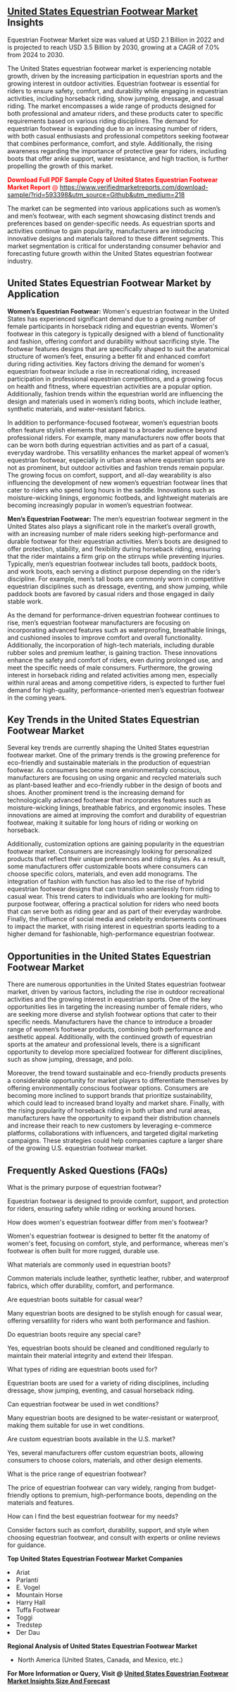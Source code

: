 <h2><a href="https://www.verifiedmarketreports.com/download-sample/?rid=593398&amp;utm_source=Github&amp;utm_medium=218" target="_blank">United States Equestrian Footwear Market</a> Insights</h2><p>Equestrian Footwear Market size was valued at USD 2.1 Billion in 2022 and is projected to reach USD 3.5 Billion by 2030, growing at a CAGR of 7.0% from 2024 to 2030.</p><p><p>The United States equestrian footwear market is experiencing notable growth, driven by the increasing participation in equestrian sports and the growing interest in outdoor activities. Equestrian footwear is essential for riders to ensure safety, comfort, and durability while engaging in equestrian activities, including horseback riding, show jumping, dressage, and casual riding. The market encompasses a wide range of products designed for both professional and amateur riders, and these products cater to specific requirements based on various riding disciplines. The demand for equestrian footwear is expanding due to an increasing number of riders, with both casual enthusiasts and professional competitors seeking footwear that combines performance, comfort, and style. Additionally, the rising awareness regarding the importance of protective gear for riders, including boots that offer ankle support, water resistance, and high traction, is further propelling the growth of this market. <p><span class=""><span style="color: #ff0000;"><strong>Download Full PDF Sample Copy of United States Equestrian Footwear Market Report</strong> @ </span><a href="https://www.verifiedmarketreports.com/download-sample/?rid=593398&amp;utm_source=Github&amp;utm_medium=218" target="_blank">https://www.verifiedmarketreports.com/download-sample/?rid=593398&amp;utm_source=Github&amp;utm_medium=218</a></span></p> The market can be segmented into various applications such as women’s and men’s footwear, with each segment showcasing distinct trends and preferences based on gender-specific needs. As equestrian sports and activities continue to gain popularity, manufacturers are introducing innovative designs and materials tailored to these different segments. This market segmentation is critical for understanding consumer behavior and forecasting future growth within the United States equestrian footwear industry.</p> <h2>United States Equestrian Footwear Market by Application</h2> <p><strong>Women’s Equestrian Footwear:</strong> Women's equestrian footwear in the United States has experienced significant demand due to a growing number of female participants in horseback riding and equestrian events. Women's footwear in this category is typically designed with a blend of functionality and fashion, offering comfort and durability without sacrificing style. The footwear features designs that are specifically shaped to suit the anatomical structure of women’s feet, ensuring a better fit and enhanced comfort during riding activities. Key factors driving the demand for women's equestrian footwear include a rise in recreational riding, increased participation in professional equestrian competitions, and a growing focus on health and fitness, where equestrian activities are a popular option. Additionally, fashion trends within the equestrian world are influencing the design and materials used in women’s riding boots, which include leather, synthetic materials, and water-resistant fabrics. <p>In addition to performance-focused footwear, women’s equestrian boots often feature stylish elements that appeal to a broader audience beyond professional riders. For example, many manufacturers now offer boots that can be worn both during equestrian activities and as part of a casual, everyday wardrobe. This versatility enhances the market appeal of women’s equestrian footwear, especially in urban areas where equestrian sports are not as prominent, but outdoor activities and fashion trends remain popular. The growing focus on comfort, support, and all-day wearability is also influencing the development of new women’s equestrian footwear lines that cater to riders who spend long hours in the saddle. Innovations such as moisture-wicking linings, ergonomic footbeds, and lightweight materials are becoming increasingly popular in women’s equestrian footwear.</p> <p><strong>Men’s Equestrian Footwear:</strong> The men’s equestrian footwear segment in the United States also plays a significant role in the market’s overall growth, with an increasing number of male riders seeking high-performance and durable footwear for their equestrian activities. Men’s boots are designed to offer protection, stability, and flexibility during horseback riding, ensuring that the rider maintains a firm grip on the stirrups while preventing injuries. Typically, men’s equestrian footwear includes tall boots, paddock boots, and work boots, each serving a distinct purpose depending on the rider’s discipline. For example, men’s tall boots are commonly worn in competitive equestrian disciplines such as dressage, eventing, and show jumping, while paddock boots are favored by casual riders and those engaged in daily stable work. <p>As the demand for performance-driven equestrian footwear continues to rise, men’s equestrian footwear manufacturers are focusing on incorporating advanced features such as waterproofing, breathable linings, and cushioned insoles to improve comfort and overall functionality. Additionally, the incorporation of high-tech materials, including durable rubber soles and premium leather, is gaining traction. These innovations enhance the safety and comfort of riders, even during prolonged use, and meet the specific needs of male consumers. Furthermore, the growing interest in horseback riding and related activities among men, especially within rural areas and among competitive riders, is expected to further fuel demand for high-quality, performance-oriented men’s equestrian footwear in the coming years.</p> <h2>Key Trends in the United States Equestrian Footwear Market</h2> <p>Several key trends are currently shaping the United States equestrian footwear market. One of the primary trends is the growing preference for eco-friendly and sustainable materials in the production of equestrian footwear. As consumers become more environmentally conscious, manufacturers are focusing on using organic and recycled materials such as plant-based leather and eco-friendly rubber in the design of boots and shoes. Another prominent trend is the increasing demand for technologically advanced footwear that incorporates features such as moisture-wicking linings, breathable fabrics, and ergonomic insoles. These innovations are aimed at improving the comfort and durability of equestrian footwear, making it suitable for long hours of riding or working on horseback. <p>Additionally, customization options are gaining popularity in the equestrian footwear market. Consumers are increasingly looking for personalized products that reflect their unique preferences and riding styles. As a result, some manufacturers offer customizable boots where consumers can choose specific colors, materials, and even add monograms. The integration of fashion with function has also led to the rise of hybrid equestrian footwear designs that can transition seamlessly from riding to casual wear. This trend caters to individuals who are looking for multi-purpose footwear, offering a practical solution for riders who need boots that can serve both as riding gear and as part of their everyday wardrobe. Finally, the influence of social media and celebrity endorsements continues to impact the market, with rising interest in equestrian sports leading to a higher demand for fashionable, high-performance equestrian footwear.</p> <h2>Opportunities in the United States Equestrian Footwear Market</h2> <p>There are numerous opportunities in the United States equestrian footwear market, driven by various factors, including the rise in outdoor recreational activities and the growing interest in equestrian sports. One of the key opportunities lies in targeting the increasing number of female riders, who are seeking more diverse and stylish footwear options that cater to their specific needs. Manufacturers have the chance to introduce a broader range of women’s footwear products, combining both performance and aesthetic appeal. Additionally, with the continued growth of equestrian sports at the amateur and professional levels, there is a significant opportunity to develop more specialized footwear for different disciplines, such as show jumping, dressage, and polo. <p>Moreover, the trend toward sustainable and eco-friendly products presents a considerable opportunity for market players to differentiate themselves by offering environmentally conscious footwear options. Consumers are becoming more inclined to support brands that prioritize sustainability, which could lead to increased brand loyalty and market share. Finally, with the rising popularity of horseback riding in both urban and rural areas, manufacturers have the opportunity to expand their distribution channels and increase their reach to new customers by leveraging e-commerce platforms, collaborations with influencers, and targeted digital marketing campaigns. These strategies could help companies capture a larger share of the growing U.S. equestrian footwear market.</p> <h2>Frequently Asked Questions (FAQs)</h2> <p>What is the primary purpose of equestrian footwear?</p> <p>Equestrian footwear is designed to provide comfort, support, and protection for riders, ensuring safety while riding or working around horses.</p> <p>How does women's equestrian footwear differ from men's footwear?</p> <p>Women's equestrian footwear is designed to better fit the anatomy of women's feet, focusing on comfort, style, and performance, whereas men's footwear is often built for more rugged, durable use.</p> <p>What materials are commonly used in equestrian boots?</p> <p>Common materials include leather, synthetic leather, rubber, and waterproof fabrics, which offer durability, comfort, and performance.</p> <p>Are equestrian boots suitable for casual wear?</p> <p>Many equestrian boots are designed to be stylish enough for casual wear, offering versatility for riders who want both performance and fashion.</p> <p>Do equestrian boots require any special care?</p> <p>Yes, equestrian boots should be cleaned and conditioned regularly to maintain their material integrity and extend their lifespan.</p> <p>What types of riding are equestrian boots used for?</p> <p>Equestrian boots are used for a variety of riding disciplines, including dressage, show jumping, eventing, and casual horseback riding.</p> <p>Can equestrian footwear be used in wet conditions?</p> <p>Many equestrian boots are designed to be water-resistant or waterproof, making them suitable for use in wet conditions.</p> <p>Are custom equestrian boots available in the U.S. market?</p> <p>Yes, several manufacturers offer custom equestrian boots, allowing consumers to choose colors, materials, and other design elements.</p> <p>What is the price range of equestrian footwear?</p> <p>The price of equestrian footwear can vary widely, ranging from budget-friendly options to premium, high-performance boots, depending on the materials and features.</p> <p>How can I find the best equestrian footwear for my needs?</p> <p>Consider factors such as comfort, durability, support, and style when choosing equestrian footwear, and consult with experts or online reviews for guidance.</p></p><p><strong>Top United States Equestrian Footwear Market Companies</strong></p><div data-test-id=""><p><li>Ariat</li><li> Parlanti</li><li> E. Vogel</li><li> Mountain Horse</li><li> Harry Hall</li><li> Tuffa Footwear</li><li> Toggi</li><li> Tredstep</li><li> Der Dau</li></p><div><strong>Regional Analysis of&nbsp;United States Equestrian Footwear Market</strong></div><ul><li dir="ltr"><p dir="ltr">North America&nbsp;(United States, Canada, and Mexico, etc.)</p></li></ul><p><strong>For More Information or Query, Visit @&nbsp;</strong><strong><a href="https://www.verifiedmarketreports.com/product/equestrian-footwear-market/?utm_source=Github&amp;utm_medium=218" target="_blank">United States Equestrian Footwear Market Insights Size And Forecast</a></strong></p></div>

